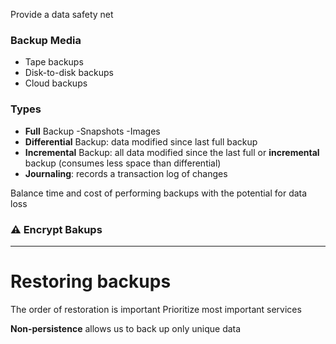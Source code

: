 Provide a data safety net

### Backup Media

- Tape backups
- Disk-to-disk backups
- Cloud backups

### Types

- **Full** Backup
	-Snapshots
	-Images
- **Differential** Backup: data modified since last full backup
- **Incremental** Backup: all data modified since the last full or **incremental** backup (consumes less space than differential)
- **Journaling**: records a transaction log of changes

Balance time and cost of performing backups with the potential for data loss

### ⚠ Encrypt Bakups

---

# Restoring backups

The order of restoration is important
Prioritize most important services

**Non-persistence** allows us to back up only unique data
